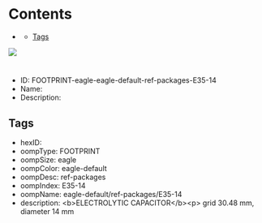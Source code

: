 



Contents
========

* [](#)
	* [Tags](#tags)
  
![][im]
# 

- ID: FOOTPRINT-eagle-eagle-default-ref-packages-E35-14
- Name: 
- Description: 

## Tags

- hexID: 
- oompType: FOOTPRINT
- oompSize: eagle
- oompColor: eagle-default
- oompDesc: ref-packages
- oompIndex: E35-14
- oompName: eagle-default/ref-packages/E35-14
- description: &lt;b&gt;ELECTROLYTIC CAPACITOR&lt;/b&gt;&lt;p&gt;&#xD;
grid 30.48 mm, diameter 14 mm



[im]: image.png
